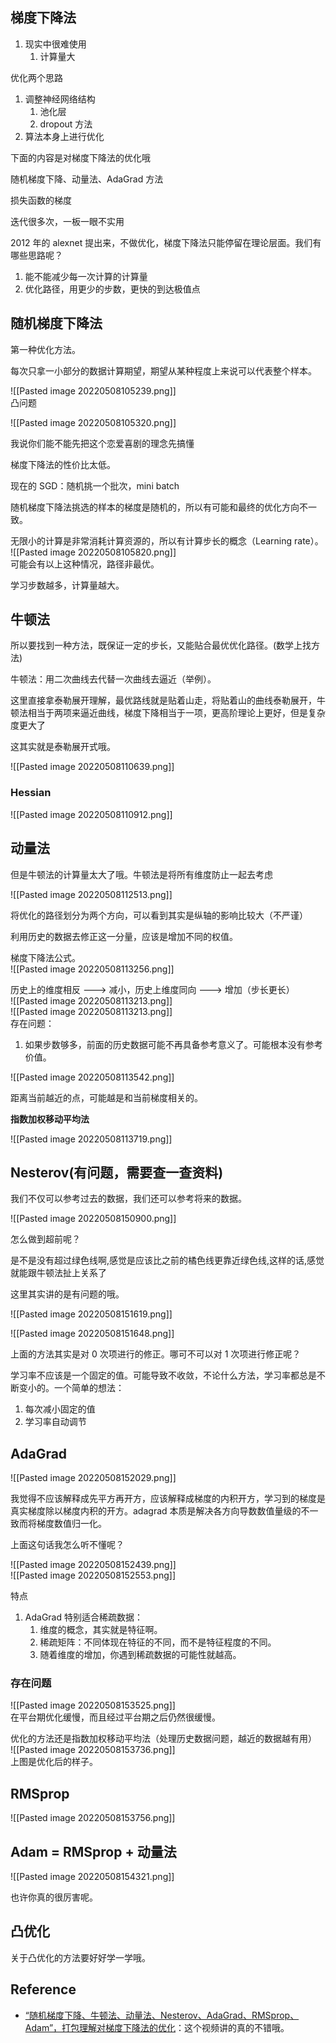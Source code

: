 ## 梯度下降法

1. 现实中很难使用
	1. 计算量大

优化两个思路

1. 调整神经网络结构
	1. 池化层
	2. dropout 方法
2. 算法本身上进行优化

下面的内容是对梯度下降法的优化哦

随机梯度下降、动量法、AdaGrad 方法

损失函数的梯度

迭代很多次，一板一眼不实用

2012 年的 alexnet 提出来，不做优化，梯度下降法只能停留在理论层面。我们有哪些思路呢？

1. 能不能减少每一次计算的计算量
2. 优化路径，用更少的步数，更快的到达极值点

## 随机梯度下降法

第一种优化方法。

每次只拿一小部分的数据计算期望，期望从某种程度上来说可以代表整个样本。

![[Pasted image 20220508105239.png]]  
凸问题

![[Pasted image 20220508105320.png]]

我说你们能不能先把这个恋爱喜剧的理念先搞懂

梯度下降法的性价比太低。

现在的 SGD：随机挑一个批次，mini batch

随机梯度下降法挑选的样本的梯度是随机的，所以有可能和最终的优化方向不一致。

无限小的计算是非常消耗计算资源的，所以有计算步长的概念（Learning rate）。  
![[Pasted image 20220508105820.png]]  
可能会有以上这种情况，路径非最优。

学习步数越多，计算量越大。

## 牛顿法

所以要找到一种方法，既保证一定的步长，又能贴合最优优化路径。(数学上找方法)

牛顿法：用二次曲线去代替一次曲线去逼近（举例）。

这里直接拿泰勒展开理解，最优路线就是贴着山走，将贴着山的曲线泰勒展开，牛顿法相当于两项来逼近曲线，梯度下降相当于一项，更高阶理论上更好，但是复杂度更大了

这其实就是泰勒展开式哦。

![[Pasted image 20220508110639.png]]

### Hessian

![[Pasted image 20220508110912.png]]

## 动量法

但是牛顿法的计算量太大了哦。牛顿法是将所有维度防止一起去考虑

![[Pasted image 20220508112513.png]]

将优化的路径划分为两个方向，可以看到其实是纵轴的影响比较大（不严谨）

利用历史的数据去修正这一分量，应该是增加不同的权值。

梯度下降法公式。  
![[Pasted image 20220508113256.png]]

历史上的维度相反 ---> 减小，历史上维度同向 ---> 增加（步长更长）  
![[Pasted image 20220508113213.png]]  
![[Pasted image 20220508113213.png]]  
存在问题：

1. 如果步数够多，前面的历史数据可能不再具备参考意义了。可能根本没有参考价值。

![[Pasted image 20220508113542.png]]

距离当前越近的点，可能越是和当前梯度相关的。

**指数加权移动平均法**

![[Pasted image 20220508113719.png]]

## Nesterov(有问题，需要查一查资料)

我们不仅可以参考过去的数据，我们还可以参考将来的数据。

![[Pasted image 20220508150900.png]]

怎么做到超前呢？

是不是没有超过绿色线啊,感觉是应该比之前的橘色线更靠近绿色线,这样的话,感觉就能跟牛顿法扯上关系了

这里其实讲的是有问题的哦。

![[Pasted image 20220508151619.png]]

![[Pasted image 20220508151648.png]]

上面的方法其实是对 0 次项进行的修正。哪可不可以对 1 次项进行修正呢？

学习率不应该是一个固定的值。可能导致不收敛，不论什么方法，学习率都总是不断变小的。一个简单的想法：

1. 每次减小固定的值
2. 学习率自动调节

## AdaGrad

![[Pasted image 20220508152029.png]]

我觉得不应该解释成先平方再开方，应该解释成梯度的内积开方，学习到的梯度是真实梯度除以梯度内积的开方。adagrad 本质是解决各方向导数数值量级的不一致而将梯度数值归一化。

上面这句话我怎么听不懂呢？

![[Pasted image 20220508152439.png]]  
![[Pasted image 20220508152553.png]]

特点

1. AdaGrad 特别适合稀疏数据：
	1. 维度的概念，其实就是特征啊。
	2. 稀疏矩阵：不同体现在特征的不同，而不是特征程度的不同。
	3. 随着维度的增加，你遇到稀疏数据的可能性就越高。

### 存在问题

![[Pasted image 20220508153525.png]]  
在平台期优化缓慢，而且经过平台期之后仍然很缓慢。

优化的方法还是指数加权移动平均法（处理历史数据问题，越近的数据越有用）  
![[Pasted image 20220508153736.png]]  
上图是优化后的样子。

## RMSprop

![[Pasted image 20220508153756.png]]

## Adam = RMSprop + 动量法

 ![[Pasted image 20220508154321.png]]

也许你真的很厉害呢。

## 凸优化

关于凸优化的方法要好好学一学哦。

## Reference

- [“随机梯度下降、牛顿法、动量法、Nesterov、AdaGrad、RMSprop、Adam”，打包理解对梯度下降法的优化](https://www.bilibili.com/video/BV1r64y1s7fU?spm_id_from=333.337.search-card.all.click)：这个视频讲的真的不错哦。
